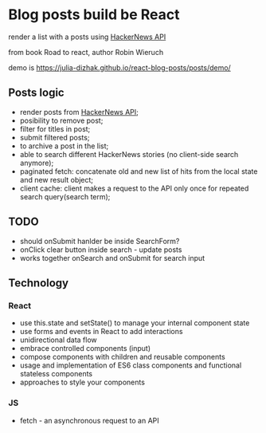 # Blog posts build be React
render a list with a posts using [HackerNews API](https://github.com/HackerNews/API)

from book Road to react, author Robin Wieruch

demo is https://julia-dizhak.github.io/react-blog-posts/posts/demo/

## Posts logic
* render posts from [HackerNews API](https://hn.algolia.com/api/v1/search?query=redux);
* posibility to remove post;
* filter for titles in post;
* submit filtered posts;
* to archive a post in the list;
* able to search different HackerNews stories (no client-side search anymore);
* paginated fetch: concatenate old and new list of hits from the local state and new result object;
* client cache: client makes a request to the API only once for repeated search query(search term);

## TODO 
* should onSubmit hanlder be inside SearchForm?
* onClick clear button inside search - update posts 
* works together onSearch and onSubmit for search input

## Technology

### React
* use this.state and setState() to manage your internal component state
* use forms and events in React to add interactions
* unidirectional data flow
* embrace controlled components (input)
* compose components with children and reusable components
* usage and implementation of ES6 class components and functional stateless components
* approaches to style your components

### JS
* fetch - an asynchronous request to an API

